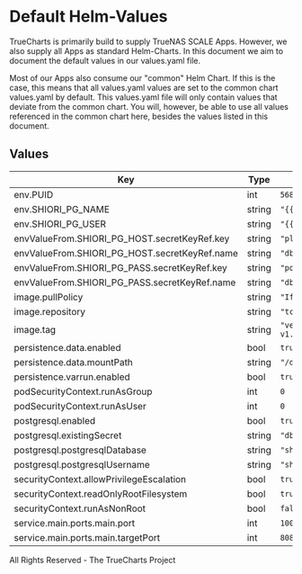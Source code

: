 # Default Helm-Values

TrueCharts is primarily build to supply TrueNAS SCALE Apps.
However, we also supply all Apps as standard Helm-Charts. In this document we aim to document the default values in our values.yaml file.

Most of our Apps also consume our "common" Helm Chart.
If this is the case, this means that all values.yaml values are set to the common chart values.yaml by default. This values.yaml file will only contain values that deviate from the common chart.
You will, however, be able to use all values referenced in the common chart here, besides the values listed in this document.

## Values

| Key | Type | Default | Description |
|-----|------|---------|-------------|
| env.PUID | int | `568` |  |
| env.SHIORI_PG_NAME | string | `"{{ .Values.postgresql.postgresqlDatabase }}"` |  |
| env.SHIORI_PG_USER | string | `"{{ .Values.postgresql.postgresqlUsername }}"` |  |
| envValueFrom.SHIORI_PG_HOST.secretKeyRef.key | string | `"plainhost"` |  |
| envValueFrom.SHIORI_PG_HOST.secretKeyRef.name | string | `"dbcreds"` |  |
| envValueFrom.SHIORI_PG_PASS.secretKeyRef.key | string | `"postgresql-password"` |  |
| envValueFrom.SHIORI_PG_PASS.secretKeyRef.name | string | `"dbcreds"` |  |
| image.pullPolicy | string | `"IfNotPresent"` |  |
| image.repository | string | `"tccr.io/truecharts/shiori"` |  |
| image.tag | string | `"version-v1.5.0@sha256:6c6331888c9a5162def49b6212327242f7f5c96e2d5a1bb031f79321cc1c0549"` |  |
| persistence.data.enabled | bool | `true` |  |
| persistence.data.mountPath | string | `"/data"` |  |
| persistence.varrun.enabled | bool | `true` |  |
| podSecurityContext.runAsGroup | int | `0` |  |
| podSecurityContext.runAsUser | int | `0` |  |
| postgresql.enabled | bool | `true` |  |
| postgresql.existingSecret | string | `"dbcreds"` |  |
| postgresql.postgresqlDatabase | string | `"shiori"` |  |
| postgresql.postgresqlUsername | string | `"shiori"` |  |
| securityContext.allowPrivilegeEscalation | bool | `true` |  |
| securityContext.readOnlyRootFilesystem | bool | `true` |  |
| securityContext.runAsNonRoot | bool | `false` |  |
| service.main.ports.main.port | int | `10098` |  |
| service.main.ports.main.targetPort | int | `8080` |  |

All Rights Reserved - The TrueCharts Project
